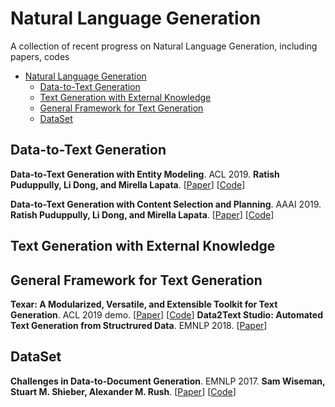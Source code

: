 # Natural Language Generation
A collection of recent progress on Natural Language Generation, including papers, codes

- [Natural Language Generation](#natural-language-generation)
   - [Data-to-Text Generation](#data-to-text-generation)
   - [Text Generation with External Knowledge](#text-generation-with-externel-knowledge)
   - [General Framework for Text Generation](#general-framework-for-text-generation)
   - [DataSet](#dataset)
   
## Data-to-Text Generation
__Data-to-Text Generation with Entity Modeling__. ACL 2019. __Ratish Puduppully, Li Dong, and Mirella Lapata__. [[Paper](https://www.aclweb.org/anthology/P19-1195.pdf)] [[Code](https://github.com/ratishsp/data2text-entity-py)]

__Data-to-Text Generation with Content Selection and Planning__. AAAI 2019. __Ratish Puduppully, Li Dong, and Mirella Lapata__. [[Paper](https://arxiv.org/pdf/1809.00582v1.pdf)] [[Code](https://github.com/ratishsp/data2text-plan-py)]

## Text Generation with External Knowledge

## General Framework for Text Generation
__Texar: A Modularized, Versatile, and Extensible Toolkit for Text Generation__. ACL 2019 demo. [[Paper](https://arxiv.org/pdf/1809.00794.pdf)] [[Code](https://github.com/asyml/texar)]
__Data2Text Studio: Automated Text Generation from Structrured Data__. EMNLP 2018. [[Paper](https://pdfs.semanticscholar.org/79dd/2ee41e4a7de3b3142fea43b8c48d20224ef2.pdf)]

## DataSet
__Challenges in Data-to-Document Generation__. EMNLP 2017. __Sam Wiseman, Stuart M. Shieber, Alexander M. Rush__. [[Paper](https://arxiv.org/pdf/1707.08052v1.pdf)] [[Code](https://github.com/harvardnlp/boxscore-data)]


